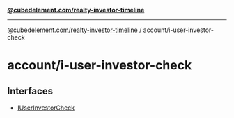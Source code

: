 [**@cubedelement.com/realty-investor-timeline**](../../index.md)

---

[@cubedelement.com/realty-investor-timeline](../../modules.md) / account/i-user-investor-check

# account/i-user-investor-check

## Interfaces

- [IUserInvestorCheck](interfaces/IUserInvestorCheck.md)
